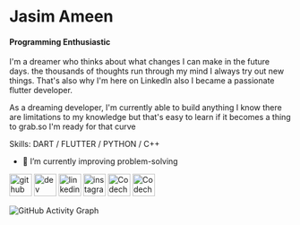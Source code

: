 # Jasim Ameen
#### Programming Enthusiastic

I'm a dreamer who thinks about what changes I can make in the future days. the thousands of thoughts run through my mind I always try out new things. That's also why I'm here on LinkedIn also I became a passionate flutter developer.

As a dreaming developer, I'm currently able to build anything I know there are limitations to my knowledge but that's easy to learn if it becomes a thing to grab.so I'm ready for that curve

Skills: DART / FLUTTER / PYTHON / C++

- 🔭 I’m currently improving problem-solving


[<img src='https://cdn.jsdelivr.net/npm/simple-icons@3.0.1/icons/github.svg' alt='github' height='40'>](https://github.com/jasimameen)    [<img src='https://cdn.jsdelivr.net/npm/simple-icons@3.0.1/icons/dev-dot-to.svg' alt='dev' height='40'>](https://dev.to/jasimameen)    [<img src='https://cdn.jsdelivr.net/npm/simple-icons@3.0.1/icons/linkedin.svg' alt='linkedin' height='40'>](https://www.linkedin.com/in/jasimameen/)    [<img src='https://cdn.jsdelivr.net/npm/simple-icons@3.0.1/icons/instagram.svg' alt='instagram' height='40'>](https://www.instagram.com/jasim_leskeboy/)    [<img src='https://cdn.jsdelivr.net/npm/simple-icons@3.0.1/icons/codechef.svg' alt='Codechef' height='40'>](https://www.codechef.com/users/leskeboy)    [<img src='https://cdn.jsdelivr.net/npm/simple-icons@3.0.1/icons/codeforces.svg' alt='Codechef' height='40'>](https://codeforces.com/profile/leskeboy) 


![GitHub Activity Graph](https://activity-graph.herokuapp.com/graph?username=jasimameen)  

